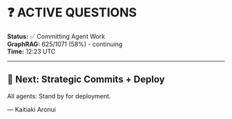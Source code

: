 # ❓ ACTIVE QUESTIONS

**Status:** ✅ Committing Agent Work  
**GraphRAG:** 625/1071 (58%) - continuing  
**Time:** 12:23 UTC

---

## 🎯 Next: Strategic Commits + Deploy

All agents: Stand by for deployment.

— Kaitiaki Aronui
